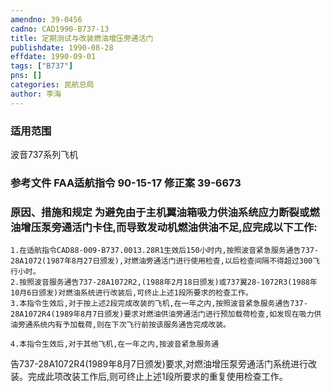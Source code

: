 ```yaml
---
amendno: 39-0456  
cadno: CAD1990-B737-13  
title: 定期测试与改装燃油增压旁通活门  
publishdate: 1990-08-28  
effdate: 1990-09-01  
tags: ["B737"]  
pns: []  
categories: 民航总局  
author: 李海  
---
```

  
### 适用范围  
波音737系列飞机  
  
<!--more-->  
### 参考文件    FAA适航指令 90-15-17 修正案 39-6673  
  
### 原因、措施和规定 为避免由于主机翼油箱吸力供油系统应力断裂或燃油增压泵旁通活门卡住,而导致发动机燃油供油不足,应完成以下工作:  
    1.在适航指令CAD88-009-B737.0013.28R1生效后150小时内,按照波音紧急服务通告737-28A1072(1987年8月27日颁发),对燃油旁通活门进行使用检查,以后检查间隔不得超过300飞行小时。  
    2.按照波音服务通告737-28A1072R2,(1988年2月18日颁发)或737翼28-1072R3(1988年10月6日颁发)对燃油系统进行改装后,可终止上述1段所要求的检查工作。  
    3.本指令生效后,对于按上述2段完成改装的飞机,在一年之内,按照波音紧急服务通告737-28A1072R4(1989年8月7日颁发)要求对燃油供油旁通活门进行预加载荷检查,如发现在吸力供油旁通系统内有予加载荷,则在下次飞行前按该服务通告完成改装。  
  
    4.本指令生效后,对于其他飞机,在一年之内,按波音紧急服务通  
  
告737-28A1072R4(1989年8月7日颁发)要求,对燃油增压泵旁通活门系统进行改装。完成此项改装工作后,则可终止上述1段所要求的重复使用检查工作。  
